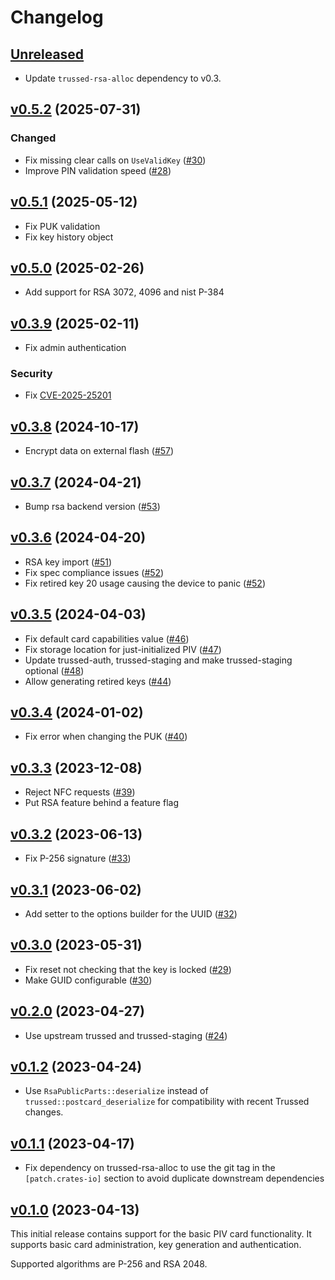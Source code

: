 # Changelog

## [Unreleased][]

[Unreleased]: https://github.com/trussed-dev/piv-authenticator/compare/v0.5.2...HEAD

- Update `trussed-rsa-alloc` dependency to v0.3.

## [v0.5.2][] (2025-07-31)

[v0.5.2]: https://github.com/trussed-dev/piv-authenticator/releases/tag/v0.5.2

### Changed

- Fix missing clear calls on `UseValidKey` ([#30][])
- Improve PIN validation speed ([#28][])

[#30]: https://github.com/trussed-dev/piv-authenticator/pull/30
[#28]: https://github.com/trussed-dev/piv-authenticator/pull/28

## [v0.5.1][] (2025-05-12)

[v0.5.1]: https://github.com/trussed-dev/piv-authenticator/releases/tag/v0.5.1

- Fix PUK validation
- Fix key history object

## [v0.5.0][] (2025-02-26)

[v0.5.0]: https://github.com/trussed-dev/piv-authenticator/releases/tag/v0.5.0

- Add support for RSA 3072, 4096 and nist P-384

## [v0.3.9][] (2025-02-11)

[v0.3.9]: https://github.com/Nitrokey/piv-authenticator/releases/tag/v0.3.9

- Fix admin authentication

### Security

- Fix [CVE-2025-25201](https://github.com/Nitrokey/piv-authenticator/security/advisories/GHSA-28p6-c99x-fg8j)

## [v0.3.8][] (2024-10-17)

[v0.3.8]: https://github.com/Nitrokey/piv-authenticator/releases/tag/v0.3.8

- Encrypt data on external flash ([#57](https://github.com/Nitrokey/piv-authenticator/pull/57))

## [v0.3.7][] (2024-04-21)

- Bump rsa backend version ([#53][])

[#53]: https://github.com/Nitrokey/piv-authenticator/pull/53

[v0.3.7]: https://github.com/Nitrokey/piv-authenticator/releases/tag/v0.3.7

## [v0.3.6][] (2024-04-20)

- RSA key import ([#51][])
- Fix spec compliance issues ([#52][])
- Fix retired key 20 usage causing the device to panic ([#52][])

[#51]: https://github.com/Nitrokey/piv-authenticator/pull/51
[#52]: https://github.com/Nitrokey/piv-authenticator/pull/52

[v0.3.6]: https://github.com/Nitrokey/piv-authenticator/releases/tag/v0.3.6

## [v0.3.5][] (2024-04-03)

- Fix default card capabilities value ([#46][])
- Fix storage location for just-initialized PIV ([#47][])
- Update trussed-auth, trussed-staging and make trussed-staging optional ([#48][])
- Allow generating retired keys ([#44][])

[#44]: https://github.com/Nitrokey/piv-authenticator/pull/44
[#46]: https://github.com/Nitrokey/piv-authenticator/pull/46
[#47]: https://github.com/Nitrokey/piv-authenticator/pull/47
[#48]: https://github.com/Nitrokey/piv-authenticator/pull/48

[v0.3.5]: https://github.com/Nitrokey/piv-authenticator/releases/tag/v0.3.5

## [v0.3.4][] (2024-01-02)

- Fix error when changing the PUK ([#40][])

[#40]: https://github.com/Nitrokey/piv-authenticator/pull/40

[v0.3.4]: https://github.com/Nitrokey/piv-authenticator/releases/tag/v0.3.4

## [v0.3.3][] (2023-12-08)

- Reject NFC requests ([#39][])
- Put RSA feature behind a feature flag

[#39]: https://github.com/Nitrokey/piv-authenticator/pull/39

[v0.3.3]: https://github.com/Nitrokey/piv-authenticator/releases/tag/v0.3.3

## [v0.3.2][] (2023-06-13)

- Fix P-256 signature ([#33][])

[#33]: https://github.com/Nitrokey/piv-authenticator/pull/33

[v0.3.2]: https://github.com/Nitrokey/piv-authenticator/releases/tag/v0.3.2

## [v0.3.1][] (2023-06-02)

- Add setter to the options builder for the UUID ([#32][])

[#32]: https://github.com/Nitrokey/piv-authenticator/pull/32
[v0.3.1]: https://github.com/Nitrokey/piv-authenticator/releases/tag/v0.3.1

## [v0.3.0][] (2023-05-31)

- Fix reset not checking that the key is locked ([#29][])
- Make GUID configurable ([#30][])

[#30]: https://github.com/Nitrokey/piv-authenticator/pull/30
[#29]: https://github.com/Nitrokey/piv-authenticator/pull/29

[v0.3.0]: https://github.com/Nitrokey/piv-authenticator/releases/tag/v0.3.0

## [v0.2.0][] (2023-04-27)

- Use upstream trussed and trussed-staging ([#24][])

[#24]: https://github.com/Nitrokey/piv-authenticator/pull/24

[v0.2.0]: https://github.com/Nitrokey/piv-authenticator/releases/tag/v0.2.0

## [v0.1.2][] (2023-04-24)

- Use `RsaPublicParts::deserialize` instead of `trussed::postcard_deserialize` for compatibility with recent Trussed changes.

[v0.1.2]: https://github.com/Nitrokey/piv-authenticator/releases/tag/v0.1.2

## [v0.1.1][] (2023-04-17)

- Fix dependency on trussed-rsa-alloc to use the git tag in the `[patch.crates-io]` section to avoid duplicate downstream dependencies

[v0.1.1]: https://github.com/Nitrokey/piv-authenticator/releases/tag/v0.1.1

## [v0.1.0][] (2023-04-13)

This initial release contains support for the basic PIV card functionality.
It supports basic card administration, key generation and authentication.

Supported algorithms are P-256 and RSA 2048.

[v0.1.0]: https://github.com/Nitrokey/piv-authenticator/releases/tag/v0.1.0
